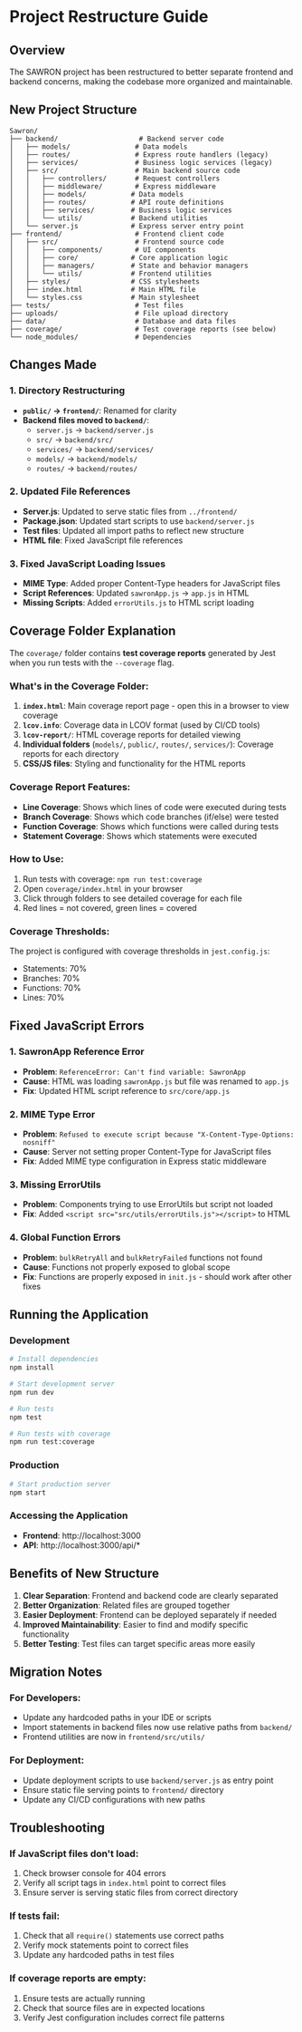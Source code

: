 # Project Restructure Guide

## Overview

The SAWRON project has been restructured to better separate frontend and backend concerns, making the codebase more organized and maintainable.

## New Project Structure

```
Sawron/
├── backend/                    # Backend server code
│   ├── models/                # Data models
│   ├── routes/                # Express route handlers (legacy)
│   ├── services/              # Business logic services (legacy)
│   ├── src/                   # Main backend source code
│   │   ├── controllers/       # Request controllers
│   │   ├── middleware/        # Express middleware
│   │   ├── models/           # Data models
│   │   ├── routes/           # API route definitions
│   │   ├── services/         # Business logic services
│   │   └── utils/            # Backend utilities
│   └── server.js             # Express server entry point
├── frontend/                  # Frontend client code
│   ├── src/                   # Frontend source code
│   │   ├── components/        # UI components
│   │   ├── core/             # Core application logic
│   │   ├── managers/         # State and behavior managers
│   │   └── utils/            # Frontend utilities
│   ├── styles/               # CSS stylesheets
│   ├── index.html            # Main HTML file
│   └── styles.css            # Main stylesheet
├── tests/                     # Test files
├── uploads/                   # File upload directory
├── data/                      # Database and data files
├── coverage/                  # Test coverage reports (see below)
└── node_modules/              # Dependencies
```

## Changes Made

### 1. Directory Restructuring
- **`public/` → `frontend/`**: Renamed for clarity
- **Backend files moved to `backend/`**: 
  - `server.js` → `backend/server.js`
  - `src/` → `backend/src/`
  - `services/` → `backend/services/`
  - `models/` → `backend/models/`
  - `routes/` → `backend/routes/`

### 2. Updated File References
- **Server.js**: Updated to serve static files from `../frontend/`
- **Package.json**: Updated start scripts to use `backend/server.js`
- **Test files**: Updated all import paths to reflect new structure
- **HTML file**: Fixed JavaScript file references

### 3. Fixed JavaScript Loading Issues
- **MIME Type**: Added proper Content-Type headers for JavaScript files
- **Script References**: Updated `sawronApp.js` → `app.js` in HTML
- **Missing Scripts**: Added `errorUtils.js` to HTML script loading

## Coverage Folder Explanation

The `coverage/` folder contains **test coverage reports** generated by Jest when you run tests with the `--coverage` flag.

### What's in the Coverage Folder:

1. **`index.html`**: Main coverage report page - open this in a browser to view coverage
2. **`lcov.info`**: Coverage data in LCOV format (used by CI/CD tools)
3. **`lcov-report/`**: HTML coverage reports for detailed viewing
4. **Individual folders** (`models/`, `public/`, `routes/`, `services/`): Coverage reports for each directory
5. **CSS/JS files**: Styling and functionality for the HTML reports

### Coverage Report Features:
- **Line Coverage**: Shows which lines of code were executed during tests
- **Branch Coverage**: Shows which code branches (if/else) were tested
- **Function Coverage**: Shows which functions were called during tests
- **Statement Coverage**: Shows which statements were executed

### How to Use:
1. Run tests with coverage: `npm run test:coverage`
2. Open `coverage/index.html` in your browser
3. Click through folders to see detailed coverage for each file
4. Red lines = not covered, green lines = covered

### Coverage Thresholds:
The project is configured with coverage thresholds in `jest.config.js`:
- Statements: 70%
- Branches: 70%
- Functions: 70%
- Lines: 70%

## Fixed JavaScript Errors

### 1. SawronApp Reference Error
- **Problem**: `ReferenceError: Can't find variable: SawronApp`
- **Cause**: HTML was loading `sawronApp.js` but file was renamed to `app.js`
- **Fix**: Updated HTML script reference to `src/core/app.js`

### 2. MIME Type Error
- **Problem**: `Refused to execute script because "X-Content-Type-Options: nosniff"`
- **Cause**: Server not setting proper Content-Type for JavaScript files
- **Fix**: Added MIME type configuration in Express static middleware

### 3. Missing ErrorUtils
- **Problem**: Components trying to use ErrorUtils but script not loaded
- **Fix**: Added `<script src="src/utils/errorUtils.js"></script>` to HTML

### 4. Global Function Errors
- **Problem**: `bulkRetryAll` and `bulkRetryFailed` functions not found
- **Cause**: Functions not properly exposed to global scope
- **Fix**: Functions are properly exposed in `init.js` - should work after other fixes

## Running the Application

### Development
```bash
# Install dependencies
npm install

# Start development server
npm run dev

# Run tests
npm test

# Run tests with coverage
npm run test:coverage
```

### Production
```bash
# Start production server
npm start
```

### Accessing the Application
- **Frontend**: http://localhost:3000
- **API**: http://localhost:3000/api/*

## Benefits of New Structure

1. **Clear Separation**: Frontend and backend code are clearly separated
2. **Better Organization**: Related files are grouped together
3. **Easier Deployment**: Frontend can be deployed separately if needed
4. **Improved Maintainability**: Easier to find and modify specific functionality
5. **Better Testing**: Test files can target specific areas more easily

## Migration Notes

### For Developers:
- Update any hardcoded paths in your IDE or scripts
- Import statements in backend files now use relative paths from `backend/`
- Frontend utilities are now in `frontend/src/utils/`

### For Deployment:
- Update deployment scripts to use `backend/server.js` as entry point
- Ensure static file serving points to `frontend/` directory
- Update any CI/CD configurations with new paths

## Troubleshooting

### If JavaScript files don't load:
1. Check browser console for 404 errors
2. Verify all script tags in `index.html` point to correct files
3. Ensure server is serving static files from correct directory

### If tests fail:
1. Check that all `require()` statements use correct paths
2. Verify mock statements point to correct files
3. Update any hardcoded paths in test files

### If coverage reports are empty:
1. Ensure tests are actually running
2. Check that source files are in expected locations
3. Verify Jest configuration includes correct file patterns